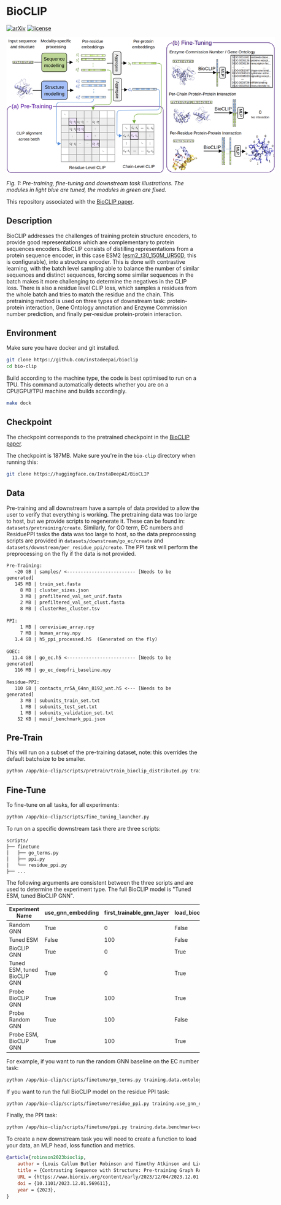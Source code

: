 # BioCLIP

[![arXiv](https://img.shields.io/badge/bioRxiv-10.1101/2023.12.01.569611-b31b1b.svg)](https://www.biorxiv.org/content/10.1101/2023.12.01.569611v1)
[![license](https://img.shields.io/badge/License-CC%20BY--NC--SA%204.0-blue.svg)](LICENSE)


<img src="bioclip_diagram.png" alt="bioclip" style="max-width: 700px;"/>

*Fig. 1: Pre-training, fine-tuning and downstream task illustrations. The modules in light blue are tuned, the modules in green are fixed.*

This repository associated with the [BioCLIP paper](https://openreview.net/forum?id=fhCSDMkrFr).

## Description
BioCLIP addresses the challenges of training protein structure encoders, to provide good representations which are complementary to protein sequences encoders. BioCLIP consists of distilling representations from a protein sequence encoder, in this case ESM2 ([esm2_t30_150M_UR50D](https://github.com/facebookresearch/esm#available-models), this is configurable), into a structure encoder. This is done with contrastive learning, with the batch level sampling able to balance the number of similar sequences and distinct sequences, forcing some similar sequences in the batch makes it more challenging to determine the negatives in the CLIP loss. There is also a residue level CLIP loss, which samples a residues from the whole batch and tries to match the residue and the chain. This pretraining method is used on three types of downstream task: protein-protein interaction, Gene Ontology annotation and Enzyme Commission number prediction, and finally per-residue protein-protein interaction.

## Environment
Make sure you have docker and git installed.

```bash
git clone https://github.com/instadeepai/bioclip
cd bio-clip
```

Build according to the machine type, the code is best optimised to run on a TPU. This command automatically detects whether you are on a CPU/GPU/TPU machine and builds accordingly. 
```bash
make dock
```

## Checkpoint

The checkpoint corresponds to the pretrained checkpoint in the [BioCLIP paper](https://openreview.net/forum?id=fhCSDMkrFr).

The checkpoint is 187MB. Make sure you're in the `bio-clip` directory when running this:

```bash
git clone https://huggingface.co/InstaDeepAI/BioCLIP
```


## Data

Pre-training and all downstream have a sample of data provided to allow the user to verify that everything is working. The pretraining data was too large to host, but we provide scripts to regenerate it. These can be found in: `datasets/pretraining/create`. Similarly, for GO term, EC numbers and ResiduePPI tasks the data was too large to host, so the data preprocessing scripts are provided in `datasets/downstream/go_ec/create` and `datasets/downstream/per_residue_ppi/create`. The PPI task will perform the preprocessing on the fly if the data is not provided.

```
Pre-Training:
   ~20 GB | samples/ <------------------------- [Needs to be generated]
   145 MB | train_set.fasta
     8 MB | cluster_sizes.json
     3 MB | prefiltered_val_set_unif.fasta
     2 MB | prefiltered_val_set_clust.fasta
     8 MB | clusterRes_cluster.tsv

PPI:
     1 MB | cerevisiae_array.npy
     7 MB | human_array.npy
   1.4 GB | h5_ppi_processed.h5  (Generated on the fly)

GOEC:
  11.4 GB | go_ec.h5 <------------------------- [Needs to be generated]
   116 MB | go_ec_deepfri_baseline.npy

Residue-PPI:
   110 GB | contacts_rr5A_64nn_8192_wat.h5 <--- [Needs to be generated]
     3 MB | subunits_train_set.txt
     1 MB | subunits_test_set.txt
     1 MB | subunits_validation_set.txt
    52 KB | masif_benchmark_ppi.json
```


## Pre-Train

This will run on a subset of the pre-training dataset, note: this overrides the default batchsize to be smaller.
```bash
python /app/bio-clip/scripts/pretrain/train_bioclip_distributed.py training.batch_size=2 training.chunk_size=2 training.batch_size_gnn_per_device=2 training.batch_size_esm_per_device=2
```

## Fine-Tune

To fine-tune on all tasks, for all experiments:
```bash
python /app/bio-clip/scripts/fine_tuning_launcher.py
```

To run on a specific downstream task there are three scripts:
```
scripts/
├── finetune
│   ├── go_terms.py
│   ├── ppi.py
│   └── residue_ppi.py
├── ...
```

The following arguments are consistent between the three scripts and are used to determine the experiment type. The full BioCLIP model is "Tuned ESM, tuned BioCLIP GNN".

| Experiment Name               | use_gnn_embedding | first_trainable_gnn_layer | load_bioclip_params | use_esm_embedding | train_esm_from |
|-------------------------------|-------------------|---------------------------|---------------------|-------------------|----------------|
| Random GNN                    | True              | 0                         | False               | False             | 100            |
| Tuned ESM                     | False             | 100                       | False               | True              | -3             |
| BioCLIP GNN                   | True              | 0                         | True                | False             | 100            |
| Tuned ESM, tuned BioCLIP GNN  | True              | 0                         | True                | True              | -3             |
| Probe BioCLIP GNN             | True              | 100                       | True                | False             | 100            |
| Probe Random GNN              | True              | 100                       | False               | False             | 100            |
| Probe ESM, BioCLIP GNN        | True              | 100                       | True                | True              | 100            |


For example, if you want to run the random GNN baseline on the EC number task:
```bash
python /app/bio-clip/scripts/finetune/go_terms.py training.data.ontology=ec training.use_gnn_embedding=True training.first_trainable_gnn_layer=0 training.load_bioclip_params=False training.use_esm_embedding=False training.train_esm_from=100 training.tune_esm=True training.checkpoints.checkpoint_dir=BioCLIP/checkpoint experiment_name=Random_GNN
```
If you want to run the full BioCLIP model on the residue PPI task:
```bash
python /app/bio-clip/scripts/finetune/residue_ppi.py training.use_gnn_embedding=True training.first_trainable_gnn_layer=0 training.load_bioclip_params=True training.use_esm_embedding=True training.train_esm_from=-3 training.tune_esm=True training.checkpoints.checkpoint_dir=BioCLIP/checkpoint experiment_name=Tuned_ESM_tuned_BioCLIP_GNN
```
Finally, the PPI task:
```bash
python /app/bio-clip/scripts/finetune/ppi.py training.data.benchmark=cerevisiae training.use_gnn_embedding=True training.first_trainable_gnn_layer=0 training.load_bioclip_params=False training.use_esm_embedding=False training.train_esm_from=100 training.gnn_layer_to_use=-2 training.tune_esm=True training.checkpoints.checkpoint_dir=BioCLIP/checkpoint experiment_name=Random_GNN
```

To create a new downstream task you will need to create a function to load your data, an MLP head, loss function and metrics.

```bibtex
@article{robinson2023bioclip,
	author = {Louis Callum Butler Robinson and Timothy Atkinson and Liviu Copoiu and Patrick Bordes and Thomas Pierrot and Thomas Barrett},
	title = {Contrasting Sequence with Structure: Pre-training Graph Representations with PLMs},
	URL = {https://www.biorxiv.org/content/early/2023/12/04/2023.12.01.569611},
	doi = {10.1101/2023.12.01.569611},
	year = {2023},
}
```